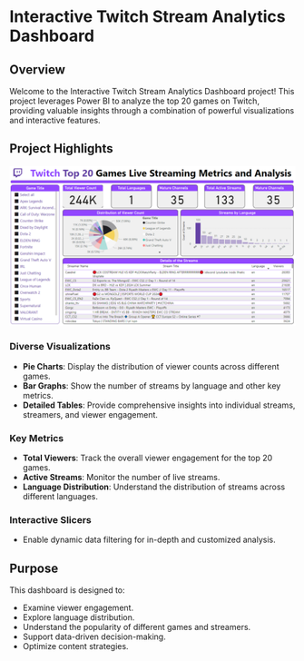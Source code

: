 # Interactive Twitch Stream Analytics Dashboard

## Overview

Welcome to the Interactive Twitch Stream Analytics Dashboard project! This project leverages Power BI to analyze the top 20 games on Twitch, providing valuable insights through a combination of powerful visualizations and interactive features.

## Project Highlights
![TwitchDashboard](pic1.PNG)
### Diverse Visualizations
- **Pie Charts**: Display the distribution of viewer counts across different games.
- **Bar Graphs**: Show the number of streams by language and other key metrics.
- **Detailed Tables**: Provide comprehensive insights into individual streams, streamers, and viewer engagement.

### Key Metrics
- **Total Viewers**: Track the overall viewer engagement for the top 20 games.
- **Active Streams**: Monitor the number of live streams.
- **Language Distribution**: Understand the distribution of streams across different languages.

### Interactive Slicers
- Enable dynamic data filtering for in-depth and customized analysis.

## Purpose

This dashboard is designed to:
- Examine viewer engagement.
- Explore language distribution.
- Understand the popularity of different games and streamers.
- Support data-driven decision-making.
- Optimize content strategies.

